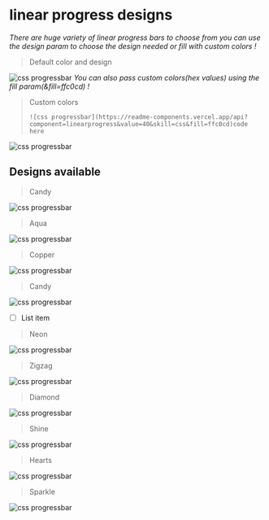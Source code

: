 # linear progress designs
*There are huge variety of linear progress bars to choose from you can use the design param to choose the design needed or fill with custom colors !*
> Default color and design

![css progressbar](https://readme-components.vercel.app/api?component=linearprogress&skill=css&value=50)
*You can also pass custom colors(hex values) using the fill param(&fill=ffc0cd) !*
> Custom colors
> 
> `![css progressbar](https://readme-components.vercel.app/api?component=linearprogress&value=40&skill=css&fill=ffc0cd)code here`
> 
![css progressbar](https://readme-components.vercel.app/api?component=linearprogress&value=40&skill=css&fill=ffc0cd)
## Designs available
> Candy 
> 
![css progressbar](https://readme-components.vercel.app/api?component=linearprogress&skill=css&value=50&design=candy)
> Aqua
> 
![css progressbar](https://readme-components.vercel.app/api?component=linearprogress&skill=css&value=50&design=aqua)
>Copper
>
![css progressbar](https://readme-components.vercel.app/api?component=linearprogress&skill=css&value=50&design=copper)
>Candy
>
![css progressbar](https://readme-components.vercel.app/api?component=linearprogress&skill=css&value=50&design=candy)

 - [ ] List item

>Neon
>
![css progressbar](https://readme-components.vercel.app/api?component=linearprogress&skill=css&value=50&design=neon)

>Zigzag
>
![css progressbar](https://readme-components.vercel.app/api?component=linearprogress&skill=css&value=50&design=zigzag)
>Diamond
>
![css progressbar](https://readme-components.vercel.app/api?component=linearprogress&skill=css&value=50&design=diamond)

>Shine
>
![css progressbar](https://readme-components.vercel.app/api?component=linearprogress&skill=css&value=50&design=shine)
>Hearts
>
![css progressbar](https://readme-components.vercel.app/api?component=linearprogress&skill=css&value=50&design=hearts)
>Sparkle
>
![css progressbar](https://readme-components.vercel.app/api?component=linearprogress&skill=css&value=50&design=sparkle)
> 
>

    
